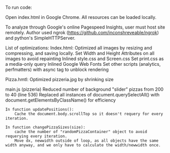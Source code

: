 To run code:

Open index.html in Google Chrome. All resources can be loaded locally.

To analyze through Google's online Pagespeed Insights, user must host site remotely. Author used ngrok (https://github.com/inconshreveable/ngrok) and python's SimpleHTTPServer.


List of optimizations:
Index.html: 
	Optimized all images by resizing and compressing, and saving locally.
	Set Width and Height Attributes on all images to avoid repainting
	Inlined style.css and Screen.css
	Set print.css as a media-only query
	Inlined Google Web Fonts
	Set other scripts (analytics, perfmatters) with async tag to unblock rendering

Pizza.hmtl:
	Optimized pizzeria.jpg by shrinking size

main.js (pizzeria)
	Reduced number of background "slider" pizzas from 200 to 40 (line 536)
	Replaced all instances of document.querySelectAll() with document.getElementsByClassName() for efficiency

	In function updatePositions():
		Cache the document.body.scrollTop so it doesn't requery for every iteration.

	In function changePizzaSizes(size):
		cache the number of "randomPizzaContainer" object to avoid requerying every iteration.
		Move dx, newwidth outside of loop, as all objects have the same width anyway, and we only have to calculate the width/newwidth once.


